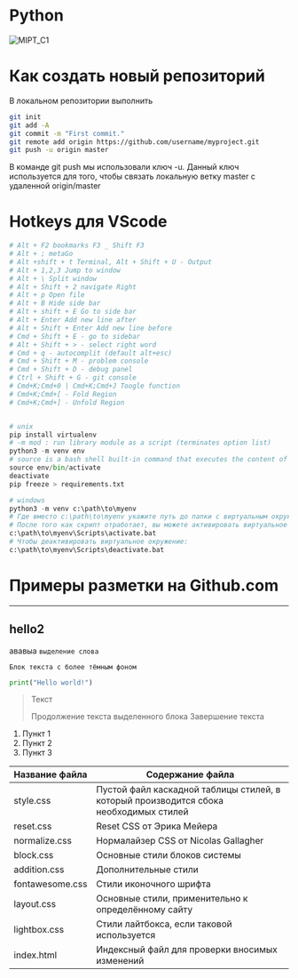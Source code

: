# Python

![MIPT_C1](https://github.com/pavlyk/DataScience/blob/master/imgs/MIPT_C1.png?raw=true)


# Как создать новый репозиторий

В локальном репозитории выполнить
```bash
git init
git add -A
git commit -m "First commit."
git remote add origin https://github.com/username/myproject.git
git push -u origin master
```
В команде git push мы использовали ключ -u. Данный ключ используется для того, чтобы связать локальную ветку master с удаленной origin/master

# Hotkeys для VScode
```python
# Alt + F2 bookmarks F3 _ Shift F3
# Alt + ; metaGo
# Alt +shift + t Terminal, Alt + Shift + U - Output
# Alt + 1,2,3 Jump to window
# Alt + \ Split window
# Alt + Shift + 2 navigate Right
# Alt + p Open file
# Alt + B Hide side bar
# Alt + shift + E Go to side bar
# Alt + Enter Add new line after
# Alt + Shift + Enter Add new line before
# Cmd + Shift + E - go to sidebar
# Alt + Shift + > - select right word
# Cmd + q - autocomplit (default alt+esc)
# Cmd + Shift + M - problem console
# Cmd + Shift + D - debug panel
# Ctrl + Shift + G - git console
# Cmd+K;Cmd+0 | Cmd+K;Cmd+J Toogle function
# Cmd+K;Cmd+[ - Fold Region
# Cmd+K;Cmd+] - Unfold Region


# unix
pip install virtualenv
# -m mod : run library module as a script (terminates option list)
python3 -m venv env
# source is a bash shell built-in command that executes the content of the file passed as argument, in the current shell. It has a synonym in . (period).
source env/bin/activate
deactivate
pip freeze > requirements.txt

# windows
python3 -m venv c:\path\to\myenv
# Где вместо c:\path\to\myenv укажите путь до папки с виртуальным окружением, которую вы хотите создать.
# После того как скрипт отработает, вы можете активировать виртуальное окружение с помощью:
c:\path\to\myenv\Scripts\activate.bat
# Чтобы деактивировать виртуальное окружение:
c:\path\to\myenv\Scripts\deactivate.bat
```


# Примеры разметки на Github.com
----

## hello2

ававыа `выделение слова`

    Блок текста с более тёмным фоном

```python
print("Hello world!")
```
> Текст
> 
> Продолжение текста выделенного блока
> Завершение текста

1. Пункт 1
2. Пункт 2
3. Пункт 3

Название файла  | Содержание файла
----------------|----------------------
style.css       | Пустой файл каскадной таблицы стилей, в который производится сбока необходимых стилей
reset.css       | Reset CSS от Эрика Мейера
normalize.css   | Нормалайзер CSS от Nicolas Gallagher
block.css       | Основные стили блоков системы
addition.css    | Дополнительные стили
fontawesome.css | Стили иконочного шрифта
layout.css      | Основные стили, применительно к определённому сайту
lightbox.css    | Стили лайтбокса, если таковой используется
index.html      | Индексный файл для проверки вносимых изменений
